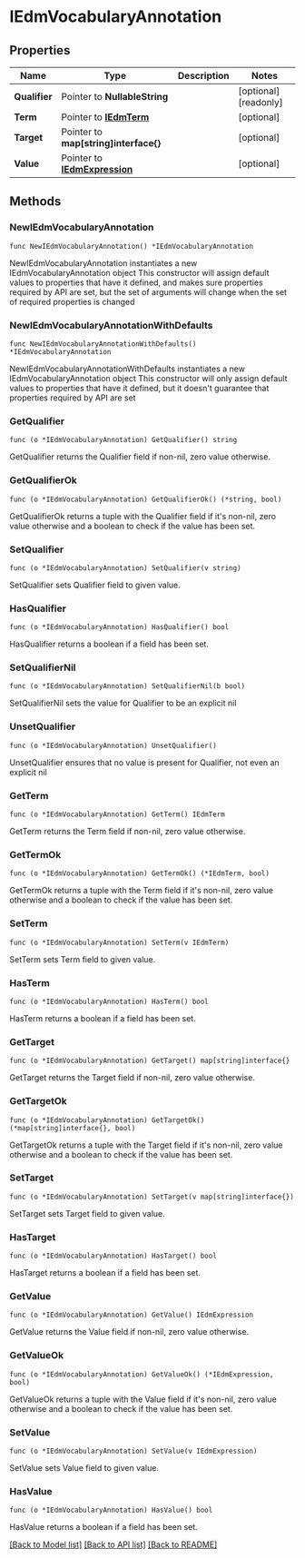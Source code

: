 # IEdmVocabularyAnnotation

## Properties

Name | Type | Description | Notes
------------ | ------------- | ------------- | -------------
**Qualifier** | Pointer to **NullableString** |  | [optional] [readonly] 
**Term** | Pointer to [**IEdmTerm**](IEdmTerm.md) |  | [optional] 
**Target** | Pointer to **map[string]interface{}** |  | [optional] 
**Value** | Pointer to [**IEdmExpression**](IEdmExpression.md) |  | [optional] 

## Methods

### NewIEdmVocabularyAnnotation

`func NewIEdmVocabularyAnnotation() *IEdmVocabularyAnnotation`

NewIEdmVocabularyAnnotation instantiates a new IEdmVocabularyAnnotation object
This constructor will assign default values to properties that have it defined,
and makes sure properties required by API are set, but the set of arguments
will change when the set of required properties is changed

### NewIEdmVocabularyAnnotationWithDefaults

`func NewIEdmVocabularyAnnotationWithDefaults() *IEdmVocabularyAnnotation`

NewIEdmVocabularyAnnotationWithDefaults instantiates a new IEdmVocabularyAnnotation object
This constructor will only assign default values to properties that have it defined,
but it doesn't guarantee that properties required by API are set

### GetQualifier

`func (o *IEdmVocabularyAnnotation) GetQualifier() string`

GetQualifier returns the Qualifier field if non-nil, zero value otherwise.

### GetQualifierOk

`func (o *IEdmVocabularyAnnotation) GetQualifierOk() (*string, bool)`

GetQualifierOk returns a tuple with the Qualifier field if it's non-nil, zero value otherwise
and a boolean to check if the value has been set.

### SetQualifier

`func (o *IEdmVocabularyAnnotation) SetQualifier(v string)`

SetQualifier sets Qualifier field to given value.

### HasQualifier

`func (o *IEdmVocabularyAnnotation) HasQualifier() bool`

HasQualifier returns a boolean if a field has been set.

### SetQualifierNil

`func (o *IEdmVocabularyAnnotation) SetQualifierNil(b bool)`

 SetQualifierNil sets the value for Qualifier to be an explicit nil

### UnsetQualifier
`func (o *IEdmVocabularyAnnotation) UnsetQualifier()`

UnsetQualifier ensures that no value is present for Qualifier, not even an explicit nil
### GetTerm

`func (o *IEdmVocabularyAnnotation) GetTerm() IEdmTerm`

GetTerm returns the Term field if non-nil, zero value otherwise.

### GetTermOk

`func (o *IEdmVocabularyAnnotation) GetTermOk() (*IEdmTerm, bool)`

GetTermOk returns a tuple with the Term field if it's non-nil, zero value otherwise
and a boolean to check if the value has been set.

### SetTerm

`func (o *IEdmVocabularyAnnotation) SetTerm(v IEdmTerm)`

SetTerm sets Term field to given value.

### HasTerm

`func (o *IEdmVocabularyAnnotation) HasTerm() bool`

HasTerm returns a boolean if a field has been set.

### GetTarget

`func (o *IEdmVocabularyAnnotation) GetTarget() map[string]interface{}`

GetTarget returns the Target field if non-nil, zero value otherwise.

### GetTargetOk

`func (o *IEdmVocabularyAnnotation) GetTargetOk() (*map[string]interface{}, bool)`

GetTargetOk returns a tuple with the Target field if it's non-nil, zero value otherwise
and a boolean to check if the value has been set.

### SetTarget

`func (o *IEdmVocabularyAnnotation) SetTarget(v map[string]interface{})`

SetTarget sets Target field to given value.

### HasTarget

`func (o *IEdmVocabularyAnnotation) HasTarget() bool`

HasTarget returns a boolean if a field has been set.

### GetValue

`func (o *IEdmVocabularyAnnotation) GetValue() IEdmExpression`

GetValue returns the Value field if non-nil, zero value otherwise.

### GetValueOk

`func (o *IEdmVocabularyAnnotation) GetValueOk() (*IEdmExpression, bool)`

GetValueOk returns a tuple with the Value field if it's non-nil, zero value otherwise
and a boolean to check if the value has been set.

### SetValue

`func (o *IEdmVocabularyAnnotation) SetValue(v IEdmExpression)`

SetValue sets Value field to given value.

### HasValue

`func (o *IEdmVocabularyAnnotation) HasValue() bool`

HasValue returns a boolean if a field has been set.


[[Back to Model list]](../README.md#documentation-for-models) [[Back to API list]](../README.md#documentation-for-api-endpoints) [[Back to README]](../README.md)


